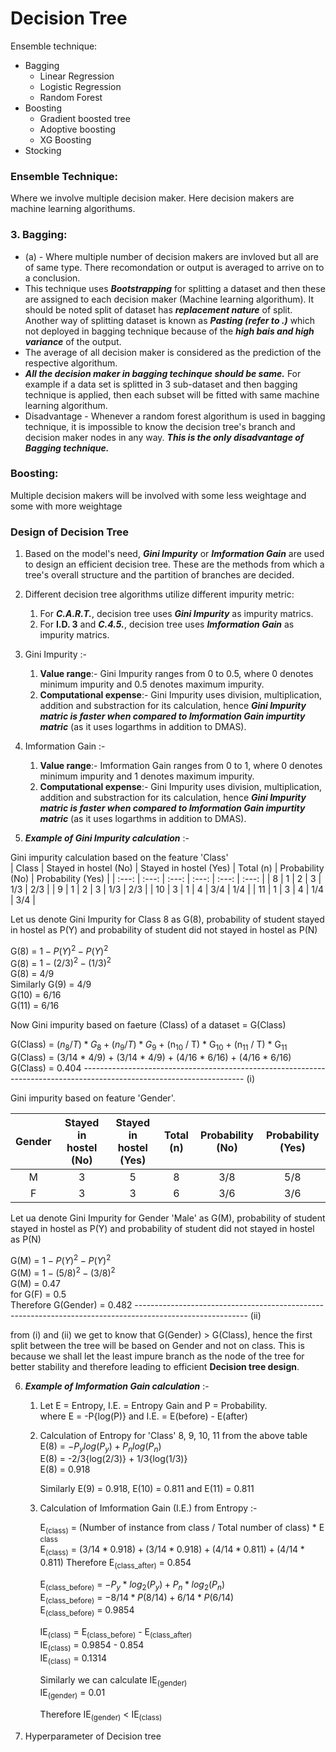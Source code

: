 # Decision Tree
Ensemble technique:
- Bagging
  - Linear Regression 
  - Logistic Regression
  - Random Forest
- Boosting 
  - Gradient boosted tree
  - Adoptive boosting
  - XG Boosting
- Stocking
### Ensemble Technique: 
Where we involve multiple decision maker. Here decision makers are machine learning algorithums.
### 3. Bagging:
-  (a) - Where multiple number of decision makers are invloved but all are of same type. There recomondation or output is averaged to arrive on to a conclusion.
- This technique uses ***Bootstrapping*** for splitting a dataset and then these are assigned to each decision maker (Machine learning algorithum). It should be noted split of dataset has  ***replacement nature***  of split. Another way of splitting dataset is known as ***Pasting (refer to .)*** which not deployed in bagging technique because of the ***high bais and high variance*** of the output. 
- The average of all decision maker is considered as the prediction of the respective algorithum.
- ***All the decision maker in bagging techinque should be same.*** For example if a data set is splitted in 3 sub-dataset and then bagging technique is applied, then each subset will be fitted with same machine learning algorithum.
- Disadvantage - Whenever a random forest algorithum is used in bagging technique, it is impossible to know the decision tree's branch and decision maker nodes in any way. ***This is the only disadvantage of Bagging technique.***
### Boosting:
Multiple decision makers will be involved with some less weightage and some with more weightage 



### Design of Decision Tree 

1. Based on the model's need, ***Gini Impurity*** or ***Imformation Gain*** are used to design an efficient decision tree. These are the methods from which a tree's overall structure and the partition of branches are decided.

2. Different decision tree algorithms utilize different impurity metric:
   1. For ***C.A.R.T.***, decision tree uses ***Gini Impurity*** as impurity matrics.
   2. For **I.D. 3** and ***C.4.5.***, decision tree uses ***Imformation Gain*** as impurity matrics.

3. Gini Impurity :-
   1. **Value range**:- Gini Impurity ranges from 0 to 0.5, where 0 denotes minimum impurity and 0.5 denotes maximum impurity.
   2. **Computational expense**:- Gini Impurity uses division, multiplication, addition and substraction for its calculation, hence ***Gini Impurity    matric is faster when compared to Imformation Gain impurtity matric*** (as it uses logarthms in addition to DMAS).
  
4. Imformation Gain :-  
   1. **Value range**:- Imformation Gain ranges from 0 to 1, where 0 denotes minimum impurity and 1 denotes maximum impurity.
   2. **Computational expense**:- Gini Impurity uses division, multiplication, addition and substraction for its calculation, hence ***Gini Impurity    matric is faster when compared to Imformation Gain impurtity matric*** (as it uses logarthms in addition to DMAS).
   
5. ***Example of Gini Impurity calculation*** :- 

Gini impurity calculation based on the feature 'Class' <br />
| Class | Stayed in hostel (No) | Stayed in hostel (Yes) | Total (n) | Probability (No) | Probability (Yes) |
| :---: | :---: | :---: | :---: | :---: | :---: |
| 8 | 1 | 2 | 3 | 1/3 | 2/3 |
| 9 | 1 | 2 | 3 | 1/3 | 2/3 |
| 10 | 3 | 1 | 4 | 3/4 | 1/4 |
| 11 | 1 | 3 | 4 | 1/4 | 3/4 | 
   
Let us denote Gini Impurity for Class 8 as G(8), probability of student stayed in hostel as P(Y) and probability of student did not stayed in hostel as P(N) 

G(8) = $1 - P(Y)^2 - P(Y)^2$ <br />
G(8) = $1 - (2/3)^2 - (1/3)^2$ <br />
G(8) = 4/9 <br />
Similarly G(9) = 4/9 <br />
G(10) = 6/16 <br />
G(11) = 6/16 <br />

Now Gini impurity based on faeture (Class) of a dataset = G(Class)

G(Class) = ${(n_8 / T) * G_8} + {(n_9 / T) * G_9}$ +  (n<sub>10</sub> / T) * G<sub>10</sub> + (n<sub>11</sub> / T) * G<sub>11</sub> <br />
G(Class) = (3/14 * 4/9) + (3/14 * 4/9) + (4/16 * 6/16) + (4/16 * 6/16) <br />
G(Class) = 0.404 ---------------------------------------------------------------------------------------------------------------------- (i)

Gini impurity based on feature 'Gender'. <br />

| Gender | Stayed in hostel (No) | Stayed in hostel (Yes) | Total (n) | Probability (No) | Probability (Yes) |
| :---: | :---: | :---: | :---: | :---: | :---: |
| M | 3 | 5 | 8 | 3/8 | 5/8 |
| F | 3 | 3 | 6 | 3/6 | 3/6 | 

Let ua denote Gini Impurity for Gender 'Male' as G(M), probability of student stayed in hostel as P(Y) and probability of student did not stayed in hostel as P(N) 

G(M) = $1 - P(Y)^2 - P(Y)^2$ <br />
G(M) = $1 - (5/8)^2 - (3/8)^2$ <br />
G(M) = 0.47 <br />
for G(F) = 0.5 <br />
Therefore G(Gender) = 0.482 ---------------------------------------------------------------------------------------------------------- (ii)

from (i) and (ii) we get to know that G(Gender) > G(Class), hence the first split between the tree will be based on Gender and not on class. This is because we shall let the least impure branch as the node of the tree for better stability and therefore leading to efficient **Decision tree design**.
 
6.  ***Example of Imformation Gain calculation*** :- 
    1. Let E = Entropy, I.E. = Entropy Gain and P = Probability. <br />
       where E = -P{log(P)} and I.E. = E(before) - E(after)
    2. Calculation of Entropy for 'Class' 8, 9, 10, 11 from the above table
       E(8) = $- P_y{log(P_y)} + P_n{log(P_n)}$ <br />
       E(8) = -2/3{log(2/3)} + 1/3{log(1/3)} <br />
       E(8) = 0.918
       
       Similarly E(9) = 0.918, E(10) = 0.811 and E(11) = 0.811
       
    3. Calculation of Imformation Gain (I.E.) from Entropy :- <br />
       
       E<sub>(class)</sub> = (Number of instance from class / Total number of class) * E<sub> class </sub> <br />
       E<sub>(class)</sub> = $(3/14 * 0.918) + (3/14 * 0.918) + (4/14 * 0.811) + (4/14 * 0.811)$
       Therefore E<sub>(class_after)</sub> = 0.854
       
       E<sub>(class_before)</sub> = $-P_y * log_2(P_y) + P_n * log_2(P_n)$ <br />
       E<sub>(class_before)</sub> = $-8/14 * P(8/14) + 6/14 * P(6/14)$ <br />
       E<sub>(class_before)</sub> = 0.9854
       
       IE<sub>(class)</sub> = E<sub>(class_before)</sub> - E<sub>(class_after)</sub> <br />
       IE<sub>(class)</sub> = 0.9854 - 0.854  <br />
       IE<sub>(class)</sub> = 0.1314
       
       Similarly we can calculate IE<sub>(gender)</sub> <br />
       IE<sub>(gender)</sub>  = 0.01
       
       Therefore IE<sub>(gender)</sub> < IE<sub>(class)</sub>
7. Hyperparameter of Decision tree
       
       
       
